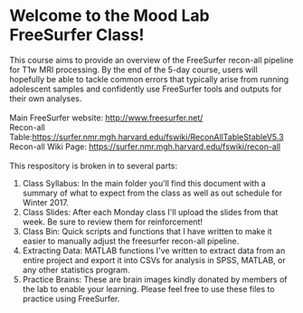 # Welcome to the Mood Lab FreeSurfer Class!
This course aims to provide an overview of the FreeSurfer recon-all pipeline for T1w MRI processing. By the end of the 5-day course, users will hopefully be able to tackle common errors that typically arise from running adolescent samples and confidently use FreeSurfer tools and outputs for their own analyses. <br>
<br>
Main FreeSurfer website: http://www.freesurfer.net/ <br>
Recon-all Table:https://surfer.nmr.mgh.harvard.edu/fswiki/ReconAllTableStableV5.3 <br>
Recon-all Wiki Page: https://surfer.nmr.mgh.harvard.edu/fswiki/recon-all <br>
<br>
This respository is broken in to several parts: <br>
1. Class Syllabus: In the main folder you'll find this document with a summary of what to expect from the class as well as out schedule for Winter 2017. <br>
2. Class Slides: After each Monday class I'll upload the slides from that week.  Be sure to review them for reinforcement! <br>
3. Class Bin: Quick scripts and functions that I have written to make it easier to manually adjust the freesurfer recon-all pipeline.<br>
4. Extracting Data: MATLAB functions I've written to extract data from an entire project and export it into CSVs for analysis in SPSS, MATLAB, or any other statistics program.<br>
5. Practice Brains: These are brain images kindly donated by members of the lab to enable your learning. Please feel free to use these files to practice using FreeSurfer. 
